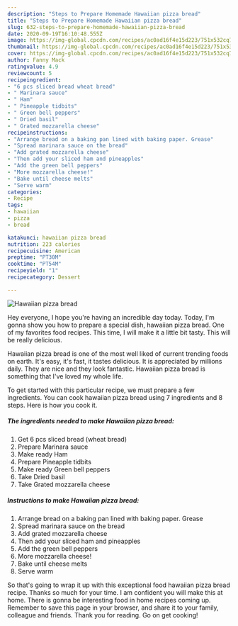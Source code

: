 ```yaml
---
description: "Steps to Prepare Homemade Hawaiian pizza bread"
title: "Steps to Prepare Homemade Hawaiian pizza bread"
slug: 632-steps-to-prepare-homemade-hawaiian-pizza-bread
date: 2020-09-19T16:10:48.555Z
image: https://img-global.cpcdn.com/recipes/ac0ad16f4e15d223/751x532cq70/hawaiian-pizza-bread-recipe-main-photo.jpg
thumbnail: https://img-global.cpcdn.com/recipes/ac0ad16f4e15d223/751x532cq70/hawaiian-pizza-bread-recipe-main-photo.jpg
cover: https://img-global.cpcdn.com/recipes/ac0ad16f4e15d223/751x532cq70/hawaiian-pizza-bread-recipe-main-photo.jpg
author: Fanny Mack
ratingvalue: 4.9
reviewcount: 5
recipeingredient:
- "6 pcs sliced bread wheat bread"
- " Marinara sauce"
- " Ham"
- " Pineapple tidbits"
- " Green bell peppers"
- " Dried basil"
- " Grated mozzarella cheese"
recipeinstructions:
- "Arrange bread on a baking pan lined with baking paper. Grease"
- "Spread marinara sauce on the bread"
- "Add grated mozzarella cheese"
- "Then add your sliced ham and pineapples"
- "Add the green bell peppers"
- "More mozzarella cheese!"
- "Bake until cheese melts"
- "Serve warm"
categories:
- Recipe
tags:
- hawaiian
- pizza
- bread

katakunci: hawaiian pizza bread 
nutrition: 223 calories
recipecuisine: American
preptime: "PT30M"
cooktime: "PT54M"
recipeyield: "1"
recipecategory: Dessert

---
```



![Hawaiian pizza bread](https://img-global.cpcdn.com/recipes/ac0ad16f4e15d223/751x532cq70/hawaiian-pizza-bread-recipe-main-photo.jpg)

Hey everyone, I hope you're having an incredible day today. Today, I'm gonna show you how to prepare a special dish, hawaiian pizza bread. One of my favorites food recipes. This time, I will make it a little bit tasty. This will be really delicious.

Hawaiian pizza bread is one of the most well liked of current trending foods on earth. It's easy, it's fast, it tastes delicious. It is appreciated by millions daily. They are nice and they look fantastic. Hawaiian pizza bread is something that I've loved my whole life.




To get started with this particular recipe, we must prepare a few ingredients. You can cook hawaiian pizza bread using 7 ingredients and 8 steps. Here is how you cook it.

<!--inarticleads1-->

##### The ingredients needed to make Hawaiian pizza bread:

1. Get 6 pcs sliced bread (wheat bread)
1. Prepare  Marinara sauce
1. Make ready  Ham
1. Prepare  Pineapple tidbits
1. Make ready  Green bell peppers
1. Take  Dried basil
1. Take  Grated mozzarella cheese




<!--inarticleads2-->

##### Instructions to make Hawaiian pizza bread:

1. Arrange bread on a baking pan lined with baking paper. Grease
1. Spread marinara sauce on the bread
1. Add grated mozzarella cheese
1. Then add your sliced ham and pineapples
1. Add the green bell peppers
1. More mozzarella cheese!
1. Bake until cheese melts
1. Serve warm




So that's going to wrap it up with this exceptional food hawaiian pizza bread recipe. Thanks so much for your time. I am confident you will make this at home. There is gonna be interesting food in home recipes coming up. Remember to save this page in your browser, and share it to your family, colleague and friends. Thank you for reading. Go on get cooking!
